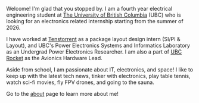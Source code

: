 Welcome! I'm glad that you stopped by. I am a fourth year electrical engineering student at [The University of British Columbia][1] (UBC) who is looking for an electronics related internship starting from the summer of 2026.

I have worked at [Tenstorrent][2] as a package layout design intern (SI/PI & Layout), and UBC's Power Electronics Systems and Informatics Laboratory as an Undergrad Power Electronics Researcher. I am also a part of [UBC Rocket][3] as the Avionics Hardware Lead. 

Aside from school, I am passionate about IT, electronics, and space! I like to keep up with the latest tech news, tinker with electronics, play table tennis, watch sci-fi movies, fly FPV drones, and going to the sauna.

Go to the [about][4] page to learn more about me!

[1]: https://www.ubc.ca/
[2]: https://tenstorrent.com/
[3]: https://www.ubcrocket.com/
[4]: /about